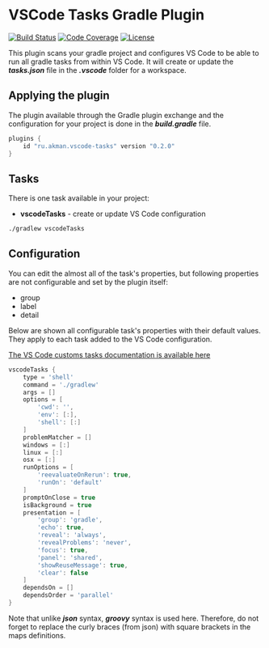 # VSCode Tasks Gradle Plugin

[![Build Status](https://travis-ci.org/akman/vscode-tasks.svg?branch=master)](https://travis-ci.org/akman/vscode-tasks)
[![Code Coverage](https://codecov.io/gh/akman/vscode-tasks/branch/master/graph/badge.svg)](https://codecov.io/gh/akman/vscode-tasks)
[![License](https://img.shields.io/github/license/akman/vscode-tasks.svg)](https://github.com/akman/vscode-tasks/blob/master/LICENSE)

This plugin scans your gradle project and configures VS Code to be able
to run all gradle tasks from within VS Code. It will create or update
the ***tasks.json*** file in the ***.vscode*** folder for a workspace.

## Applying the plugin

The plugin available through the Gradle plugin exchange and the configuration
for your project is done in the ***build.gradle*** file.

```groovy
plugins {
    id "ru.akman.vscode-tasks" version "0.2.0"
}
```

## Tasks

There is one task available in your project:

- **vscodeTasks** - create or update VS Code configuration

```bash
./gradlew vscodeTasks
```

## Configuration

You can edit the almost all of the task's properties, but following properties
are not configurable and set by the plugin itself:

- group
- label
- detail

Below are shown all configurable task's properties with their default values.
They apply to each task added to the VS Code configuration.

[The VS Code customs tasks documentation is available here][see]

```groovy
vscodeTasks {
    type = 'shell'
    command = './gradlew'
    args = []
    options = [
        'cwd': '',
        'env': [:],
        'shell': [:]
    ]
    problemMatcher = []
    windows = [:]
    linux = [:]
    osx = [:]
    runOptions = [
        'reevaluateOnRerun': true,
        'runOn': 'default'
    ]
    promptOnClose = true
    isBackground = true
    presentation = [
        'group': 'gradle',
        'echo': true,
        'reveal': 'always',
        'revealProblems': 'never',
        'focus': true,
        'panel': 'shared',
        'showReuseMessage': true,
        'clear': false
    ]
    dependsOn = []
    dependsOrder = 'parallel'
}
```

Note that unlike ***json*** syntax, ***groovy*** syntax is used here. Therefore,
do not forget to replace the curly braces (from json) with square brackets in
the maps definitions.

[see]: https://code.visualstudio.com/docs/editor/tasks#_custom-tasks
